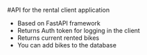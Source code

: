 #API for the rental client application
- Based on FastAPI framework
- Returns Auth token for logging in the client
- Returns current rented bikes
- You can add bikes to the database
